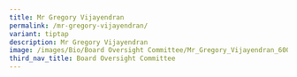 ```yaml
---
title: Mr Gregory Vijayendran
permalink: /mr-gregory-vijayendran/
variant: tiptap
description: Mr Gregory Vijayendran
image: /images/Bio/Board Oversight Committee/Mr_Gregory_Vijayendran_600x400.jpg
third_nav_title: Board Oversight Committee
---
```

